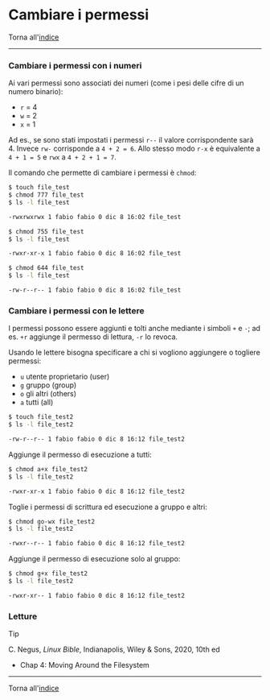 # Cambiare i permessi

Torna all'[indice](../toc.md)

---

### Cambiare i permessi con i numeri

Ai vari permessi sono associati dei numeri (come i pesi delle cifre di un numero binario):

- `r` = 4
- `w` = 2
- `x` = 1

Ad es., se sono stati impostati i permessi `r--` il valore corrispondente sarà 4. Invece `rw-` corrisponde a `4 + 2 = 6`. Allo stesso modo `r-x` è equivalente a `4 + 1 = 5` e `rwx` a `4 + 2 + 1 = 7`.

Il comando che permette di cambiare i permessi è `chmod`:

```bash
$ touch file_test
$ chmod 777 file_test
$ ls -l file_test

-rwxrwxrwx 1 fabio fabio 0 dic 8 16:02 file_test

$ chmod 755 file_test
$ ls -l file_test

-rwxr-xr-x 1 fabio fabio 0 dic 8 16:02 file_test

$ chmod 644 file_test
$ ls -l file_test

-rw-r--r-- 1 fabio fabio 0 dic 8 16:02 file_test
```

### Cambiare i permessi con le lettere

I permessi possono essere aggiunti e tolti anche mediante i simboli `+` e `-`; ad es. `+r` aggiunge il permesso di lettura, `-r` lo revoca.

Usando le lettere bisogna specificare a chi si vogliono aggiungere o togliere permessi:

- `u` utente proprietario (user)
- `g` gruppo (group)
- `o` gli altri (others)
- `a` tutti (all)

```bash
$ touch file_test2
$ ls -l file_test2

-rw-r--r-- 1 fabio fabio 0 dic 8 16:12 file_test2
```

Aggiunge il permesso di esecuzione a tutti:

```bash
$ chmod a+x file_test2
$ ls -l file_test2

-rwxr-xr-x 1 fabio fabio 0 dic 8 16:12 file_test2
```

Toglie i permessi di scrittura ed esecuzione a gruppo e altri:

```bash
$ chmod go-wx file_test2
$ ls -l file_test2

-rwxr--r-- 1 fabio fabio 0 dic 8 16:12 file_test2
```

Aggiunge il permesso di esecuzione solo al gruppo:

```bash
$ chmod g+x file_test2
$ ls -l file_test2

-rwxr-xr-- 1 fabio fabio 0 dic 8 16:12 file_test2
```

### Letture

> [!TIP]
> C. Negus, _Linux Bible_, Indianapolis, Wiley &amp; Sons, 2020, 10th ed
>
> - Chap 4: Moving Around the Filesystem

---

Torna all'[indice](../toc.md)
